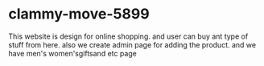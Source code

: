 # clammy-move-5899
This website is design for online shopping. and user can buy ant type of stuff from here. also we create admin page for adding the product. and we have men's women'sgiftsand etc page
